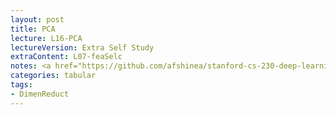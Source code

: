 ```yaml
---
layout: post
title: PCA
lecture: L16-PCA 
lectureVersion: Extra Self Study
extraContent: L07-feaSelc
notes: <a href="https://github.com/afshinea/stanford-cs-230-deep-learning"> DNN Cheatsheets </a> 
categories: tabular
tags:
- DimenReduct
---
```

